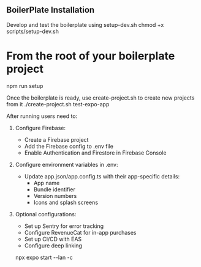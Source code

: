 ## BoilerPlate Installation

Develop and test the boilerplate using setup-dev.sh
chmod +x scripts/setup-dev.sh
# From the root of your boilerplate project
npm run setup

Once the boilerplate is ready, use create-project.sh to create new projects from it
./create-project.sh test-expo-app

After running users need to:

1. Configure Firebase:
   - Create a Firebase project
   - Add the Firebase config to .env file
   - Enable Authentication and Firestore in Firebase Console

2. Configure environment variables in .env:
   - Update app.json/app.config.ts with their app-specific details:
     - App name
     - Bundle identifier
     - Version numbers
     - Icons and splash screens

3. Optional configurations:
   - Set up Sentry for error tracking
   - Configure RevenueCat for in-app purchases
   - Set up CI/CD with EAS
   - Configure deep linking

   npx expo start --lan -c
